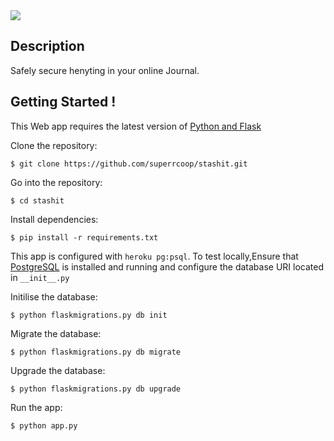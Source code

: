 <img src="app/static/icons/LOGOICON.png" /> 

Description
-------------------

Safely secure henyting in your online Journal.

Getting Started !
-------------------

This Web app requires the latest version of [Python and Flask](http://flask.pocoo.org)

Clone the repository:

`$ git clone https://github.com/superrcoop/stashit.git`

Go into the repository:

`$ cd stashit`

Install dependencies:

`$ pip install -r requirements.txt`

This app is configured with `heroku pg:psql`. 
To test locally,Ensure that [PostgreSQL](https://www.postgresql.org) is installed and running and configure the database URI located in `__init__.py`

Initilise the database:

`$ python flaskmigrations.py db init`

Migrate the database:

`$ python flaskmigrations.py db migrate`

Upgrade the database:

`$ python flaskmigrations.py db upgrade`

Run the app:

`$ python app.py`



